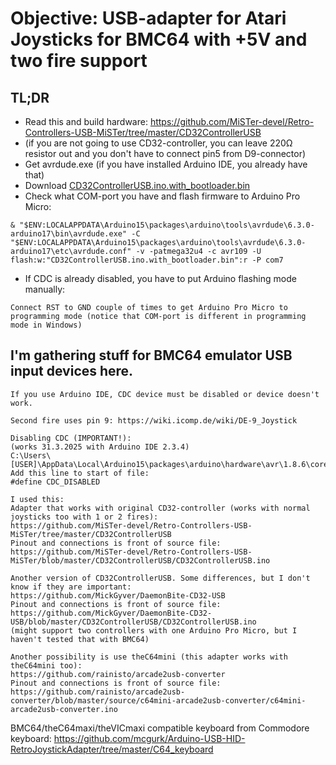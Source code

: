 # Objective: USB-adapter for Atari Joysticks for BMC64 with +5V and two fire support

## TL;DR
- Read this and build hardware: https://github.com/MiSTer-devel/Retro-Controllers-USB-MiSTer/tree/master/CD32ControllerUSB
- (if you are not going to use CD32-controller, you can leave 220Ω resistor out and you don't have to connect pin5 from D9-connector)
- Get avrdude.exe (if you have installed Arduino IDE, you already have that)
- Download [CD32ControllerUSB.ino.with_bootloader.bin](https://github.com/mcgurk/Arduino-USB-HID-RetroJoystickAdapter/raw/refs/heads/master/BMC64/CD32ControllerUSB.ino.with_bootloader.bin)
- Check what COM-port you have and flash firmware to Arduino Pro Micro:
```
& "$ENV:LOCALAPPDATA\Arduino15\packages\arduino\tools\avrdude\6.3.0-arduino17\bin\avrdude.exe" -C "$ENV:LOCALAPPDATA\Arduino15\packages\arduino\tools\avrdude\6.3.0-arduino17\etc\avrdude.conf" -v -patmega32u4 -c avr109 -U flash:w:"CD32ControllerUSB.ino.with_bootloader.bin":r -P com7
```
- If CDC is already disabled, you have to put Arduino flashing mode manually:
```
Connect RST to GND couple of times to get Arduino Pro Micro to programming mode (notice that COM-port is different in programming mode in Windows)
```

## I'm gathering stuff for BMC64 emulator USB input devices here.

```
If you use Arduino IDE, CDC device must be disabled or device doesn't work.

Second fire uses pin 9: https://wiki.icomp.de/wiki/DE-9_Joystick

Disabling CDC (IMPORTANT!):
(works 31.3.2025 with Arduino IDE 2.3.4)
C:\Users\[USER]\AppData\Local\Arduino15\packages\arduino\hardware\avr\1.8.6\cores\arduino\USBDesc.h
Add this line to start of file:
#define CDC_DISABLED

I used this:
Adapter that works with original CD32-controller (works with normal joysticks too with 1 or 2 fires):
https://github.com/MiSTer-devel/Retro-Controllers-USB-MiSTer/tree/master/CD32ControllerUSB
Pinout and connections is front of source file:
https://github.com/MiSTer-devel/Retro-Controllers-USB-MiSTer/blob/master/CD32ControllerUSB/CD32ControllerUSB.ino

Another version of CD32ControllerUSB. Some differences, but I don't know if they are important:
https://github.com/MickGyver/DaemonBite-CD32-USB
Pinout and connections is front of source file:
https://github.com/MickGyver/DaemonBite-CD32-USB/blob/master/CD32ControllerUSB/CD32ControllerUSB.ino
(might support two controllers with one Arduino Pro Micro, but I haven't tested that with BMC64)

Another possibility is use theC64mini (this adapter works with theC64mini too):
https://github.com/rainisto/arcade2usb-converter
Pinout and connections is front of source file:
https://github.com/rainisto/arcade2usb-converter/blob/master/source/c64mini-arcade2usb-converter/c64mini-arcade2usb-converter.ino

```

BMC64/theC64maxi/theVICmaxi compatible keyboard from Commodore keyboard:
https://github.com/mcgurk/Arduino-USB-HID-RetroJoystickAdapter/tree/master/C64_keyboard

